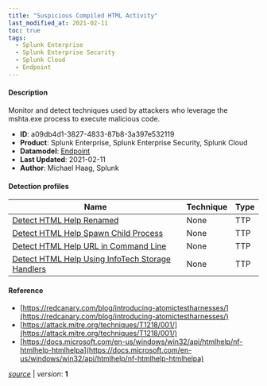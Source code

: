 ```yaml
---
title: "Suspicious Compiled HTML Activity"
last_modified_at: 2021-02-11
toc: true
tags:
  - Splunk Enterprise
  - Splunk Enterprise Security
  - Splunk Cloud
  - Endpoint
---
```


#### Description

Monitor and detect techniques used by attackers who leverage the mshta.exe process to execute malicious code.

- **ID**: a09db4d1-3827-4833-87b8-3a397e532119
- **Product**: Splunk Enterprise, Splunk Enterprise Security, Splunk Cloud
- **Datamodel**: [Endpoint](https://docs.splunk.com/Documentation/CIM/latest/User/Endpoint)
- **Last Updated**: 2021-02-11
- **Author**: Michael Haag, Splunk

#### Detection profiles

| Name        | Technique   | Type         |
| ----------- | ----------- |--------------|
| [Detect HTML Help Renamed](/endpoint/detect_html_help_renamed/) | None | TTP |
| [Detect HTML Help Spawn Child Process](/endpoint/detect_html_help_spawn_child_process/) | None | TTP |
| [Detect HTML Help URL in Command Line](/endpoint/detect_html_help_url_in_command_line/) | None | TTP |
| [Detect HTML Help Using InfoTech Storage Handlers](/endpoint/detect_html_help_using_infotech_storage_handlers/) | None | TTP |

#### Reference

* [https://redcanary.com/blog/introducing-atomictestharnesses/](https://redcanary.com/blog/introducing-atomictestharnesses/)
* [https://attack.mitre.org/techniques/T1218/001/](https://attack.mitre.org/techniques/T1218/001/)
* [https://docs.microsoft.com/en-us/windows/win32/api/htmlhelp/nf-htmlhelp-htmlhelpa](https://docs.microsoft.com/en-us/windows/win32/api/htmlhelp/nf-htmlhelp-htmlhelpa)



[*source*](https://github.com/splunk/security_content/tree/develop/stories/suspicious_compiled_html_activity.yml) \| *version*: **1**